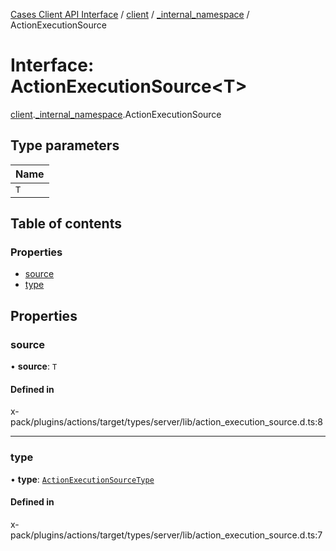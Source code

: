 [Cases Client API Interface](../README.md) / [client](../modules/client.md) / [\_internal\_namespace](../modules/client._internal_namespace.md) / ActionExecutionSource

# Interface: ActionExecutionSource<T\>

[client](../modules/client.md).[_internal_namespace](../modules/client._internal_namespace.md).ActionExecutionSource

## Type parameters

| Name |
| :------ |
| `T` |

## Table of contents

### Properties

- [source](client._internal_namespace.ActionExecutionSource.md#source)
- [type](client._internal_namespace.ActionExecutionSource.md#type)

## Properties

### source

• **source**: `T`

#### Defined in

x-pack/plugins/actions/target/types/server/lib/action_execution_source.d.ts:8

___

### type

• **type**: [`ActionExecutionSourceType`](../enums/client._internal_namespace.ActionExecutionSourceType.md)

#### Defined in

x-pack/plugins/actions/target/types/server/lib/action_execution_source.d.ts:7

